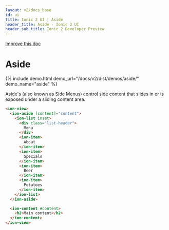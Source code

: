 ```yaml
---
layout: v2/docs_base
id: ui
title: Ionic 2 UI | Aside
header_title: Aside - Ionic 2 UI
header_sub_title: Ionic 2 Developer Preview
---
```

<div class="improve-docs">
  <a href='https://github.com/driftyco/ionic-site/edit/ionic2/docs/v2/ui/aside/index.md'>
    Improve this doc
  </a>
</div>

<h1 class="title">Aside</h1>

{% include demo.html demo_url="/docs/v2/dist/demos/aside/" demo_name="aside" %}

Aside's (also known as Side Menus) control side content that slides in or is exposed under a sliding content area.


```html
<ion-view>
  <ion-aside [content]="content">
    <ion-list inset>
      <div class="list-header">
        Menu
      </div>
      <ion-item>
        About
      </ion-item>
      <ion-item>
        Specials
      </ion-item>
      <ion-item>
        Beer
      </ion-item>
      <ion-item>
        Potatoes
      </ion-item>
    </ion-list>
  </ion-aside>

  <ion-content #content>
    <h2>Main content</h2>
  </ion-content>
</ion-view>
```
